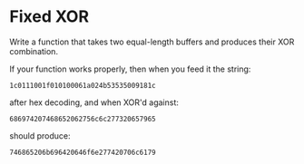# Fixed XOR
Write a function that takes two equal-length buffers and produces their XOR combination.

If your function works properly, then when you feed it the string:
```
1c0111001f010100061a024b53535009181c
```
after hex decoding, and when XOR'd against:
```
686974207468652062756c6c277320657965
```
should produce:
```
746865206b696420646f6e277420706c6179
```

